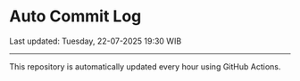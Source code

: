 # Auto Commit Log

Last updated: Tuesday, 22-07-2025 19:30 WIB

---

This repository is automatically updated every hour using GitHub Actions.
